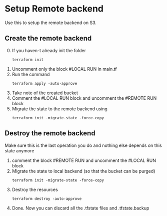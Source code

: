 # Setup Remote backend

Use this to setup the remote backend on S3.

## Create the remote backend
0. If you haven-t already init the folder 
    ```
    terraform init
    ```
1. Uncomment only the block #LOCAL RUN in main.tf
2. Run the command 
    ```
    terraform apply -auto-approve
    ```
3. Take note of the created bucket
4. Comment the #LOCAL RUN block and uncomment the #REMOTE RUN block
4. Migrate the state to the remote backend using 
    ```
    terraform init -migrate-state -force-copy
    ```

## Destroy the remote backend
Make sure this is the last operation you do and nothing else depends on this state anymore

1. comment the block #REMOTE RUN and uncomment the #LOCAL RUN block
2. Migrate the state to local backend (so that the bucket can be purged)
    ```
    terraform init -migrate-state -force-copy
    ```
3. Destroy the resources
    ```
    terraform destroy -auto-approve
    ```
4. Done. Now you can discard all the .tfstate files and .tfstate.backup